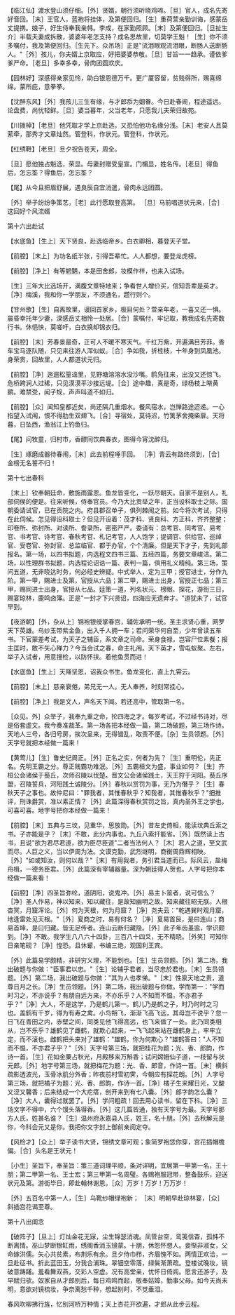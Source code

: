 <!-- { "loadSidebar": true } -->
【临江仙】渡水登山须仔细。［外］贤婿，朝行须听晓鸡啼。［旦］官人，成名先寄好音回。［末］王官人，蓝袍将挂体，及第便回归。［生］重荷萱亲勤训诲，感蒙岳丈提携。娘子，好生侍奉我亲帏。李成，在家勤照顾。［末］及第便回归。［旦扯生介］半载夫妻成拆散，婆婆年老怎支持？成名思故里，切莫学王魁！［生］你不须多嘱付，我及第便回归。［生先下。众吊场］正是"流泪眼观流泪眼，断肠人送断肠人。"［外］孩儿，你夫婿上京取应，好把婆婆恭敬。［旦］甘旨一一趋承。谨依爹爹严命。［老旦］多幸多幸，骨肉团圆欢庆。

【园林好】深感得亲家见怜，助白银恩德万千。更广厦容留，贫贱得所，赐喜绵绵。蒙所庇，意拳拳。

【沈醉东风】［外］我孩儿三生有缘，与才郎忝为姻眷。今日赴春闹，程途遥远。论盘费，尚忧轻鲜。［旦］婆当暮年，父当老年，只愿我儿夫荣归故苑。

【川拨棹】［老旦］他凭取才学上京赴选，又恐怕他功名缘分浅。［末］老安人且莫萦牵，那秀才文章灿然。管登科，作状元。管登科，作状元。

【红绣鞋】［老旦］旦夕祝告苍天，周全。

［旦］愿他独占魁选，荣显。母妻封赠受皇宣。门楣显，姓名传。［老旦］得鱼后，怎忘筌？得鱼后，怎忘筌？

【尾】从今且把眉舒展，遇良辰自宜消遣，骨肉永远团圆。

［外］举子纷纷争策艺，［老］此行愿取登高第。
［旦］马前唱道状元来，［合］这回好个风流婿

第十六出赴试

【水底鱼】［生上］天下贤良，赴选临帝乡。白衣卿相，暮登天子堂。

【前腔】［末上］为功名纸半张，引得吾辈忙。人人都想，要登龙虎榜。

【前腔】［净上］有等魍魉，本是田舍郎，妆模作样，也来入试场。

［生］三年大比选场开，满腹文章特地来；争看世人增价买，信知吾辈是英才。［净］梅溪，我和你一学朋友，不须通名，趱行则个。

【甘州歌】［生］自离故里，谩回首家乡，极目何处？萱亲年老，一喜又还一惧。晨昏幸托年少妻，深感岳丈相怜一处居。［合］蒙嘱付，牢记取，教我成名先寄数行书。休悒怏，莫嗟吁，白衣换却锦衣归。

【前腔】［末］芳春景最奇，正可人不暖不寒天气。千红万紫，开遍满目芳菲。香车宝马逐队随，只见来往游人浑似蚁。［合］争如我，折桂枝，十年身到凤凰池。身荣贵，回故里，人人都道状元归。

【前腔】［净］迤逦松篁迳里，见野塘溶溶水没沙嘴。鸥凫往来，出没又还惊飞。危桥跨涧人过稀，只见漠漠平沙接远堤。［合］途中趣，真是奇，绿杨枝上啭黄鹂。难禁受，闻子规，声声叫道不如归。

【前腔】［众］闻知皇都近矣，尚还隔几重烟水。餐风宿水，岂惮路途迢递。一心指望入试闱，恨不得肋生双翅飞。［合］寻宿处，莫待迟，竹篱茅舍掩柴扉。天将暮，日坠西，渔翁江上钓鱼归。

【尾】问牧童，归村市，香醪同饮典春衣，图得今宵沈醉归。

［生］琢磨成器待春闱，［末］此去前程唾手回。
［净］青云有路终须到，［合］金榜无名誓不归！

第十七出春科

［末上］钦奉朝廷命，敷施雨露恩。鱼龙皆变化，一跃尽朝天。自家不是别人，礼部伺侯的便是。往来听候，侍奉官员。今乃大比贡举之年，正当设科取士之际。国朝委请试官，已在贡院之内。府县郡召单子，俱列棘闱之前。如今将次考试，只得在此伺候。怎见得设科取士？但见开设着：茂才科、贤良科、方正科，齐齐整整；印卷所、弥封所、对读所、誊录所，密密严严。委请有：总考官、同考官、易考官、书考官、诗考官、春秋考官、札记考官，人人饱学；提调官、供给官、巡绰官、受卷官、弥封官、总监临官、都于办官，个个清廉。但是天下才子，先到礼部报名。第一场，以四书拟题，内选程文四书三篇、五经四篇，务要文章峻洁。第二场，以性理群书拟题，内选程论诏诰一篇、表判一篇，俱用礼义精纯。第三场，策问五道，无非晓达时务，何必经史辨疑。中式举人，定为三甲；授官进士，分作九阶。第一甲，赐进士及第，官授从六品；第二甲，赐进士出身，官授正七品；第三甲，赐同进士出身，官授从七品。廷策一道，列名状元、榜眼、探花，游街三日，赐宴琼林，鹿鸣卤簿。正是"一封才下兴贤诏，四海应无遗弃才。"道犹未了，试官早到。

【夜游朝】［外，杂从上］锦袍银绶掌春宫，辅佐承明一统。圣主求贤心重，网罗天下英雄。乌纱玉带紫金鱼，出入千人拥一车；若问荣华何自至，少年曾读五车书。下官蒙差考试，为天子之辅臣，系文章之司命。荣身食禄，岂容尸位素餐；报主匡时，敢不矢心殚力？今当会试之春，命主礼闱。天下英才，雪屯蚁聚。左右，举子入试者，用意搜检，以防怀挟。着他鱼贯而进！

【水底鱼】［生上］天降坚恩，诏我众书生。鱼龙变化，直上九霄云。

【前腔】［末上］慈亲衰倦，弟兄无一人。无人奉养，时刻常挂心。

【前腔】［净上］我是文人，声名天下闻。若还高中，管取第一名。

［众见。外］众举子，我奉九重之命，抡四海之才。每岁考试，不过经书诗对，尽是俗套虚文。我今奏准裁革。第一场各把本经做一篇，第二场破题，第三场作诗。天地人三号，各归号房，挨次呈来，无得错乱，取责不便。［杂］生员领题。［外］天字号就把本经做一篇来！

【黄莺儿】［生］鲁史纪周正。［外］正名之实，何者为先？［生］重明伦，先正名。先明王霸之分。尊正贱霸功难泯。［外］五霸桓文为盛，事业如何？［生］齐桓公会诸侯于葵丘，次师召陵以伐楚。晋文公会诸侯践土，天王狩于河阳。葵丘序盟，召陵誓兵，河阳践土诚陵分。［外］春秋以赏罚为事，无乃为僭乎？［生］春秋天子之事也。故仲尼曰："罪我者，其惟春秋乎？知我者，其惟春秋乎？"细推评，刑诛爵赏，准以素正情？［外］此篇深得春秋赏罚之旨，真内圣外王之学也。可喜可喜。地字号把你本经做一篇来！

【前腔】［末］五典与三坟，见重华，思放勋。［外］昔左史倚相，能读坟典丘索之书。子亦能是乎？［末］不敢，此分内事也。九丘八索扦能省。［外］既然读上古书，且说"欲为君尽君道，欲为臣尽臣道"二者当法何人？［木］君人之道，至文武而尽。人巨之义，当以伊周为法。文谟克勤，武烈继明，商衡周鼎辉相映。［外］"如或知汝，则何以哉？"［末］有用我者，务引君当道而已。际风云，盐梅舟楫，一德务臣君。［外］此篇深有宰辅器量。深为朝廷得人贺也。人字号把你本经做一篇来看！

【前腔】［净］四圣旨弥纶，道阴阳，说鬼冲。［外］易主卜筮者，说可信么？［净］圣人作易，神以知来，知以藏往，是故知幽明之故。知来藏往昭无朕。人根杳冥，月窟浑论。［外］何为天根，何为月窟？［净］尧夫云："乾遇巽时观月窟，地逢雷处见天根。"［外］夏商之时，易有何名？［净］夏易首艮，是曰连山；商易首坤，是曰归藏。皆无足传者。连山云断归藏隐。［外］此子年齿虽逾，学识颇到。［净］不敢。我学生八八六十四卦，三百八十四爻，无不精晓。［外笑］可知你日亲笔砚？［净］惶恐。且休颦，书编三绝，观国利王宾。

［外］此篇易学颇精，非研穷义理，不能到也。［生］生员领题。［外］第二场，我出破题与你做："臣事君以忠。"［生］论辅乎君者，当尽忠於君也。［末］生员领题。［外］第二场，我出破题与你做："其为人也孝悌。"［末］性禀天地之贵，道尊日月之长。［净］生员领题。［外］第二场，我出破题与你做。学而第一："学而时习之，不亦说乎？有朋自远方来，不亦乐乎？人不知而不愠，不亦君子乎？"［净］大人，不是这学，乃是鹤儿第一。鹤儿乃是鹤之子，时乃时时之习也。盖鹤有千岁，得为有寿之禽。小鸟朔飞，渐渐飞高飞远，其母岂不说乎？忽一日飞在青田之内，赤壁之间，同类见他飞得高远，也飞来做了一处。此乃同类相从，岂不乐乎？雄鹤见了雌鹤，就欺心起来，一飞飞起来站在雌鹤身上，牢牢立定，而不滚也。雌鹤把头来对了雄鹤："雄鹤，你为何欺心？"雄鹤答曰："人不知而不愠，不亦君子乎？"［外］天字号第三场，就把桂花为题；光、香、郎韵，作诗一首。［生］花如金粟占秋光，月殿移来万斛香；试问嫦娥仙子道，一枝留与状元郎。［外］地字号第三场，就把梅花为题：光、香、郎音，作诗一首。［末］横斜疏影透波光，玉骨冰肌分外香；昨夜前村雪初霁，今朝应有探花朗。［外］人字号第三场，就把橘子为题：光、香、郎韵，作诗一首。［净］橘子生来耀日光，又酸又涩又馨香；后来结成一个大疙瘩，剖开来到有七八囊。［外］郎字韵怎么囊？［净］大人，囊得过就罢了。［外］学问粗疏！回去用心读书，留在下科。［净］三场文字不得中，六个馒头落得吞。［外］这几篇皆通，独有天字号为最。天字号那方人氏，姓甚名谁？［生］温州府永嘉县人氏，姓王，名十朋。［外］去秋解元是你，今科会元又是你。我把你文字封上御前亲阅定夺。

【风检才】［众上］举子读书大贤，锦绣文章可观；象简罗袍恁你穿，宫花插帽檐偏。［合］头名是王状元！

［小生］圣旨下，奉圣旨：策三道词理平顺，条对详明，宜居第一甲第一名，王十朋；第二甲第一名、王士宏；第三甲第一名周璧。各赐袍服冠带，整备鼓乐，迎送状元及第。游街毕日，即赴翰林谢恩。［众］万岁！万岁！万万岁！

［外］五百名中第一人，［生］乌靴纱帽绿袍新；
［末］明朝早赴琼林宴，［众］斜插宫花谒至尊。

第十八出闺念

【破阵子】［旦上］灯灿金花无寐，尘生锦瑟消魂。凤管台空，鸾笺信杳，孤帏不断离情。巫山梦断银缸雨，绣阁香消玉镜蒙。十朋，休怨怀想人。妾惭非淑女，父命嫁洪儒。矢心共贫素，布荆乐有余。旦夕侍巾栉，齐眉愧不如。两情正欢洽，一旦赴征书。折此蓝田玉，分我合浦珠。翠钿空零落，绿鬓渐萧疏。登楼试晚妆，镜破意踌躇。羞看舞双燕，交彩人空虚。况有高堂亲，忧怀日倚闾。愿言还游子，及早赋归欤。奴家自从才郎别后，每日鸡鸣而起，敬奉姑嫜，勤事父母。如今天尚未明，意欲对镜梳妆，争奈离愁千种，想起别时，不觉垂泪。

春风吹柳拂行旌，忆别河桥万种情；天上杏花开欲遍，才郎从此步云程。

